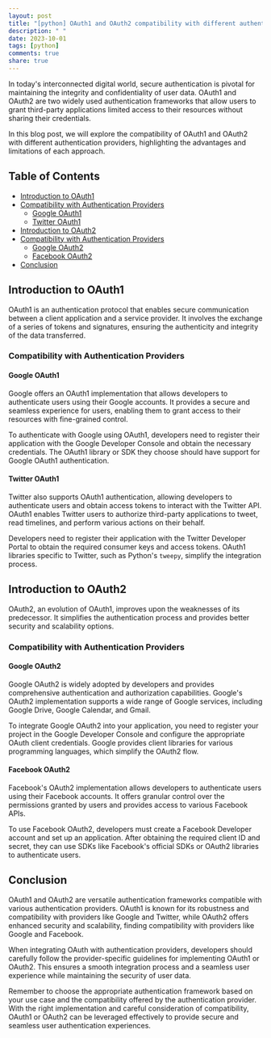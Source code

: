 ```yaml
---
layout: post
title: "[python] OAuth1 and OAuth2 compatibility with different authentication providers"
description: " "
date: 2023-10-01
tags: [python]
comments: true
share: true
---
```


In today's interconnected digital world, secure authentication is pivotal for maintaining the integrity and confidentiality of user data. OAuth1 and OAuth2 are two widely used authentication frameworks that allow users to grant third-party applications limited access to their resources without sharing their credentials.

In this blog post, we will explore the compatibility of OAuth1 and OAuth2 with different authentication providers, highlighting the advantages and limitations of each approach.

## Table of Contents

- [Introduction to OAuth1](#introduction-to-oauth1)
- [Compatibility with Authentication Providers](#compatibility-with-authentication-providers)
    - [Google OAuth1](#google-oauth1)
    - [Twitter OAuth1](#twitter-oauth1)
- [Introduction to OAuth2](#introduction-to-oauth2)
- [Compatibility with Authentication Providers](#compatibility-with-authentication-providers)
    - [Google OAuth2](#google-oauth2)
    - [Facebook OAuth2](#facebook-oauth2)
- [Conclusion](#conclusion)

## Introduction to OAuth1

OAuth1 is an authentication protocol that enables secure communication between a client application and a service provider. It involves the exchange of a series of tokens and signatures, ensuring the authenticity and integrity of the data transferred.

### Compatibility with Authentication Providers

#### Google OAuth1

Google offers an OAuth1 implementation that allows developers to authenticate users using their Google accounts. It provides a secure and seamless experience for users, enabling them to grant access to their resources with fine-grained control.

To authenticate with Google using OAuth1, developers need to register their application with the Google Developer Console and obtain the necessary credentials. The OAuth1 library or SDK they choose should have support for Google OAuth1 authentication.

#### Twitter OAuth1

Twitter also supports OAuth1 authentication, allowing developers to authenticate users and obtain access tokens to interact with the Twitter API. OAuth1 enables Twitter users to authorize third-party applications to tweet, read timelines, and perform various actions on their behalf.

Developers need to register their application with the Twitter Developer Portal to obtain the required consumer keys and access tokens. OAuth1 libraries specific to Twitter, such as Python's `tweepy`, simplify the integration process.

## Introduction to OAuth2

OAuth2, an evolution of OAuth1, improves upon the weaknesses of its predecessor. It simplifies the authentication process and provides better security and scalability options.

### Compatibility with Authentication Providers

#### Google OAuth2

Google OAuth2 is widely adopted by developers and provides comprehensive authentication and authorization capabilities. Google's OAuth2 implementation supports a wide range of Google services, including Google Drive, Google Calendar, and Gmail.

To integrate Google OAuth2 into your application, you need to register your project in the Google Developer Console and configure the appropriate OAuth client credentials. Google provides client libraries for various programming languages, which simplify the OAuth2 flow.

#### Facebook OAuth2

Facebook's OAuth2 implementation allows developers to authenticate users using their Facebook accounts. It offers granular control over the permissions granted by users and provides access to various Facebook APIs.

To use Facebook OAuth2, developers must create a Facebook Developer account and set up an application. After obtaining the required client ID and secret, they can use SDKs like Facebook's official SDKs or OAuth2 libraries to authenticate users.

## Conclusion

OAuth1 and OAuth2 are versatile authentication frameworks compatible with various authentication providers. OAuth1 is known for its robustness and compatibility with providers like Google and Twitter, while OAuth2 offers enhanced security and scalability, finding compatibility with providers like Google and Facebook.

When integrating OAuth with authentication providers, developers should carefully follow the provider-specific guidelines for implementing OAuth1 or OAuth2. This ensures a smooth integration process and a seamless user experience while maintaining the security of user data.

Remember to choose the appropriate authentication framework based on your use case and the compatibility offered by the authentication provider. With the right implementation and careful consideration of compatibility, OAuth1 or OAuth2 can be leveraged effectively to provide secure and seamless user authentication experiences.